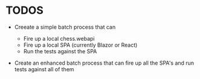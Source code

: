 # TODOS

* Creeate a simple batch process that can
    * Fire up a local chess.webapi
    * Fire up a local SPA (currently Blazor or React)
    * Run the tests against the SPA

* Create an enhanced batch process that can fire up all the SPA's and run tests against all of them

